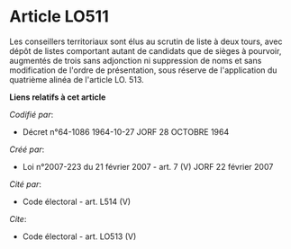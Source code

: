 # Article LO511

Les conseillers territoriaux sont élus au scrutin de liste à deux tours, avec dépôt de listes comportant autant de candidats
que de sièges à pourvoir, augmentés de trois sans adjonction ni suppression de noms et sans modification de l'ordre de
présentation, sous réserve de l'application du quatrième alinéa de l'article LO. 513.

**Liens relatifs à cet article**

_Codifié par_:

  - Décret n°64-1086 1964-10-27 JORF 28 OCTOBRE 1964

_Créé par_:

  - Loi n°2007-223 du 21 février 2007 - art. 7 (V) JORF 22 février 2007

_Cité par_:

  - Code électoral - art. L514 (V)

_Cite_:

  - Code électoral - art. LO513 (V)
